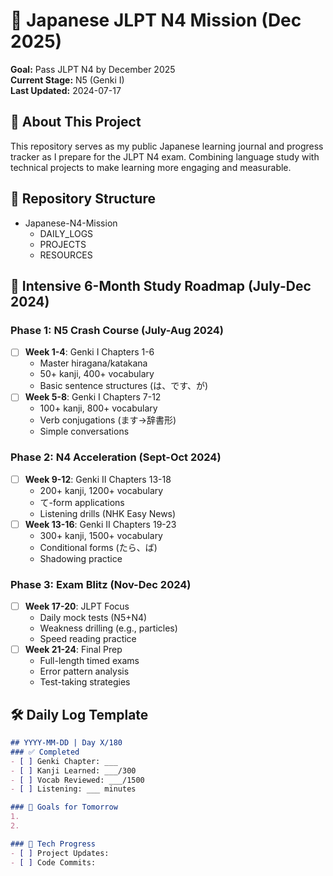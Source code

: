 # 🎯 Japanese JLPT N4 Mission (Dec 2025)

**Goal:** Pass JLPT N4 by December 2025  
**Current Stage:** N5 (Genki I)  
**Last Updated:** 2024-07-17

## 🌟 About This Project

This repository serves as my public Japanese learning journal and progress tracker as I prepare for the JLPT N4 exam. Combining language study with technical projects to make learning more engaging and measurable.

## 📂 Repository Structure

- Japanese-N4-Mission
  - DAILY_LOGS
  - PROJECTS
  - RESOURCES

## 📅 Intensive 6-Month Study Roadmap (July-Dec 2024)

### Phase 1: N5 Crash Course (July-Aug 2024)

- [ ] **Week 1-4**: Genki I Chapters 1-6
  - Master hiragana/katakana
  - 50+ kanji, 400+ vocabulary
  - Basic sentence structures (は、です、が)
- [ ] **Week 5-8**: Genki I Chapters 7-12
  - 100+ kanji, 800+ vocabulary
  - Verb conjugations (ます→辞書形)
  - Simple conversations

### Phase 2: N4 Acceleration (Sept-Oct 2024)

- [ ] **Week 9-12**: Genki II Chapters 13-18
  - 200+ kanji, 1200+ vocabulary
  - て-form applications
  - Listening drills (NHK Easy News)
- [ ] **Week 13-16**: Genki II Chapters 19-23
  - 300+ kanji, 1500+ vocabulary
  - Conditional forms (たら、ば)
  - Shadowing practice

### Phase 3: Exam Blitz (Nov-Dec 2024)

- [ ] **Week 17-20**: JLPT Focus
  - Daily mock tests (N5+N4)
  - Weakness drilling (e.g., particles)
  - Speed reading practice
- [ ] **Week 21-24**: Final Prep
  - Full-length timed exams
  - Error pattern analysis
  - Test-taking strategies

## 🛠️ Daily Log Template

```markdown
## YYYY-MM-DD | Day X/180
### ✅ Completed
- [ ] Genki Chapter: ___
- [ ] Kanji Learned: ___/300
- [ ] Vocab Reviewed: ___/1500
- [ ] Listening: ___ minutes

### 🎯 Goals for Tomorrow
1. 
2. 

### 🤖 Tech Progress
- [ ] Project Updates:
- [ ] Code Commits:

